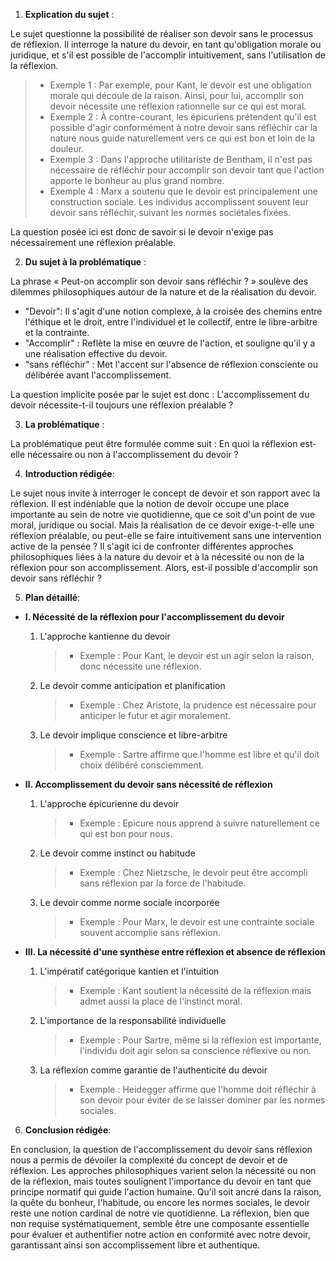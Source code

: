 1. **Explication du sujet** :

Le sujet questionne la possibilité de réaliser son devoir sans le processus de réflexion. Il interroge la nature du devoir, en tant qu'obligation morale ou juridique, et s'il est possible de l'accomplir intuitivement, sans l'utilisation de la réflexion.

> - Exemple 1 : Par exemple, pour Kant, le devoir est une obligation morale qui découle de la raison. Ainsi, pour lui, accomplir son devoir nécessite une réflexion rationnelle sur ce qui est moral.
> - Exemple 2 : À contre-courant, les épicuriens prétendent qu'il est possible d'agir conformément à notre devoir sans réfléchir car la nature nous guide naturellement vers ce qui est bon et loin de la douleur.
> - Exemple 3 : Dans l'approche utilitariste de Bentham, il n'est pas nécessaire de réfléchir pour accomplir son devoir tant que l'action apporte le bonheur au plus grand nombre.
> - Exemple 4 : Marx a soutenu que le devoir est principalement une construction sociale. Les individus accomplissent souvent leur devoir sans réfléchir, suivant les normes sociétales fixées.

La question posée ici est donc de savoir si le devoir n'exige pas nécessairement une réflexion préalable.

2. **Du sujet à la problématique** :

La phrase « Peut-on accomplir son devoir sans réfléchir ? » soulève des dilemmes philosophiques autour de la nature et de la réalisation du devoir.

- "Devoir": Il s'agit d'une notion complexe, à la croisée des chemins entre l'éthique et le droit, entre l'individuel et le collectif, entre le libre-arbitre et la contrainte.
- "Accomplir" : Reflète la mise en œuvre de l'action, et souligne qu'il y a une réalisation effective du devoir.
- "sans réfléchir" : Met l'accent sur l'absence de réflexion consciente ou délibérée avant l'accomplissement.

La question implicite posée par le sujet est donc : L'accomplissement du devoir nécessite-t-il toujours une réflexion préalable ? 

3. **La problématique** :

La problématique peut être formulée comme suit : En quoi la réflexion est-elle nécessaire ou non à l'accomplissement du devoir ?

4. **Introduction rédigée**: 

Le sujet nous invite à interroger le concept de devoir et son rapport avec la réflexion. Il est indéniable que la notion de devoir occupe une place importante au sein de notre vie quotidienne, que ce soit d'un point de vue moral, juridique ou social. Mais la réalisation de ce devoir exige-t-elle une réflexion préalable, ou peut-elle se faire intuitivement sans une intervention active de la pensée ? Il s'agit ici de confronter différentes approches philosophiques liées à la nature du devoir et à la nécessité ou non de la réflexion pour son accomplissement. Alors, est-il possible d'accomplir son devoir sans réfléchir ? 

5. **Plan détaillé**:

* **I. Nécessité de la réflexion pour l'accomplissement du devoir**

    1. L'approche kantienne du devoir
          > - Exemple : Pour Kant, le devoir est un agir selon la raison, donc nécessite une réflexion.
    
    2.  Le devoir comme anticipation et planification
          > - Exemple : Chez Aristote, la prudence est nécessaire pour anticiper le futur et agir moralement.
    
    3.  Le devoir implique conscience et libre-arbitre
         > - Exemple : Sartre affirme que l'homme est libre et qu'il doit choix délibéré consciemment.

* **II. Accomplissement du devoir sans nécessité de réflexion**

    1. L'approche épicurienne du devoir
          > - Exemple : Epicure nous apprend à suivre naturellement ce qui est bon pour nous.
   
    2.  Le devoir comme instinct ou habitude
         > - Exemple : Chez Nietzsche, le devoir peut être accompli sans réflexion par la force de l'habitude.

    3.  Le devoir comme norme sociale incorporée
          > - Exemple : Pour Marx, le devoir est une contrainte sociale souvent accomplie sans réflexion.

* **III. La nécessité d'une synthèse entre réflexion et absence de réflexion**

    1. L'impératif catégorique kantien et l'intuition
          > - Exemple : Kant soutient la nécessité de la réflexion mais admet aussi la place de l'instinct moral.
   
    2.  L'importance de la responsabilité individuelle
          > - Exemple : Pour Sartre, même si la réflexion est importante, l'individu doit agir selon sa conscience réflexive ou non.
 
    3.  La réflexion comme garantie de l'authenticité du devoir
          > - Exemple : Heidegger affirme que l'homme doit réfléchir à son devoir pour éviter de se laisser dominer par les normes sociales.

6. **Conclusion rédigée**: 

En conclusion, la question de l'accomplissement du devoir sans réflexion nous a permis de dévoiler la complexité du concept de devoir et de réflexion. Les approches philosophiques varient selon la nécessité ou non de la réflexion, mais toutes soulignent l'importance du devoir en tant que principe normatif qui guide l'action humaine. Qu'il soit ancré dans la raison, la quête du bonheur, l'habitude, ou encore les normes sociales, le devoir reste une notion cardinal de notre vie quotidienne. La réflexion, bien que non requise systématiquement, semble être une composante essentielle pour évaluer et authentifier notre action en conformité avec notre devoir, garantissant ainsi son accomplissement libre et authentique.
